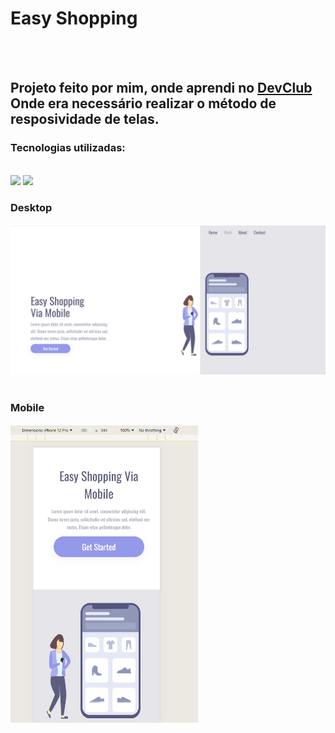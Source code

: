 <h1>Easy Shopping</h1>
<br>
<br>
<h2>Projeto feito por mim, onde aprendi no <a href="https://rodolfomori.com.br/devclub">DevClub</a> Onde era necessário realizar o método de resposividade de telas.</h2>

<h3>Tecnologias utilizadas:</h3>
<br>
<img src="https://img.shields.io/badge/HTML-239120?style=for-the-badge&logo=html5&logoColor=white"/>
<img src="https://img.shields.io/badge/CSS-239120?&style=for-the-badge&logo=css3&logoColor=white"/>
<br>
<h3>Desktop</h3>
<img src="https://github.com/FernandoLacerda90/easy-shopping-responsivel/blob/master/assets/desktop.png?raw=true" width="700px"/>
<br>
<br>
<h3>Mobile</h3>
<img src="https://github.com/FernandoLacerda90/easy-shopping-responsivel/blob/master/assets/mobile.png?raw=true" width="300px"/>
